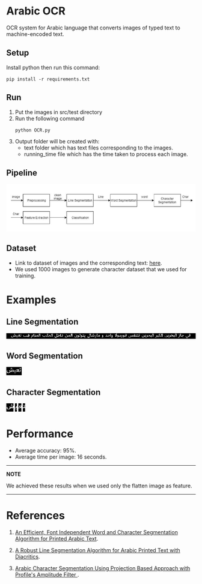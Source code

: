 # **Arabic OCR**
OCR system for Arabic language that converts images of typed text to machine-encoded text.

## Setup
Install python then run this command:
```shell
pip install -r requirements.txt
```

## Run
1. Put the images in src/test directory
2. Run the following command
    ```shell
    python OCR.py
    ```
3. Output folder will be created with:
    - text folder which has text files corresponding to the images.
    - running_time file which has the time taken to process each image.

## Pipeline
![Pipeline](./Figures/pipeline.PNG)


## Dataset
- Link to dataset of images and the corresponding text: [here](https://drive.google.com/open?id=1Nbp9ZXLlWV3n8yRMwj2gjs_rE6qGZU01).
- We used 1000 images to generate character dataset that we used for training.

Examples
========
Line Segmentation
-----------------
![Line](./Figures/line.png)

Word Segmentation
-----------------
![Word](./Figures/word.png)

Character Segmentation
----------------------
![Word](./Figures/char4.png)
![Word](./Figures/char3.png)
![Word](./Figures/char2.png)
![Word](./Figures/char1.png)

Performance
===========
- Average accuracy: 95%.
- Average time per image: 16 seconds.
---
**NOTE**

We achieved these results when we used only the flatten image as feature.

---
References
==========
1. [An Efficient, Font Independent Word and Character Segmentation Algorithm for Printed Arabic Text](https://www.researchgate.net/publication/335562626_An_Efficient_Font_Independent_Word_and_Character_Segmentation_Algorithm_for_Printed_Arabic_Text).

2. [A Robust Line Segmentation Algorithm for Arabic Printed Text with Diacritics](https://www.researchgate.net/publication/317876029_A_Robust_Line_Segmentation_Algorithm_for_Arabic_Printed_Text_with_Diacritics).

3. [Arabic Character Segmentation Using Projection Based Approach with Profile's Amplitude Filter
](https://www.researchgate.net/publication/318205989_Arabic_Character_Segmentation_Using_Projection_Based_Approach_with_Profile's_Amplitude_Filter).